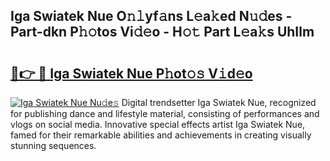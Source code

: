 ## Iga Swiatek Nue O𝚗𝚕yf𝚊ns L𝚎a𝚔ed N𝚞𝚍es - Part-dkn P𝚑𝚘tos Vi𝚍𝚎o - H𝚘𝚝 Part L𝚎a𝚔s UhIlm

# <h2><a href="http://kfefdh.oniu.top/?m=Iga+Swiatek+Nue">🔗👉 🔴 Iga Swiatek Nue P𝚑ot𝚘𝚜 V𝚒d𝚎o</a></h2>

[![Iga Swiatek Nue Nu𝚍e𝚜](https://i.imgur.com/0qMVB7G.gif)](http://kfefdh.oniu.top/?m=Iga+Swiatek+Nue)
Digital trendsetter Iga Swiatek Nue, recognized for publishing dance and lifestyle material, consisting of performances and vlogs on social media. Innovative special effects artist Iga Swiatek Nue, famed for their remarkable abilities and achievements in creating visually stunning sequences.  
